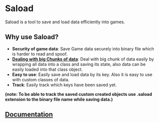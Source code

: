 # Saload
Saload is a tool to save and load data efficiently into games.

## Why use Saload?

* __Security of game data__: Save Game data securely into binary file which is harder to read and spoof.
* [__Dealing with big Chunks of data__](#big-chunk-usage): Deal with big chunk of data easily by wrapping all data into a class and saving its state, also data can be easily loaded into that class object.
* __Easy to use__: Easily save and load data by its key. Also it is easy to use with custom classes of data.
* __Track__: Easily track which keys have been saved yet.

__(note: To be able to track the saved custom created objects use .saload extension to the binary file name while saving data.)__

## [Documentation](https://tarun-bisht.github.io/saload/)
